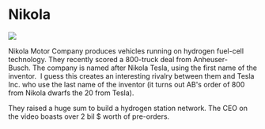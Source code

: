 # Nikola

[![](http://img.youtube.com/vi/wLidTCqAAtY/0.jpg)](http://www.youtube.com/watch?v=wLidTCqAAtY)

Nikola Motor Company produces vehicles running on hydrogen fuel-cell
technology. They recently scored a 800-truck deal from
Anheuser-Busch. The company is named after Nikola Tesla, using the
first name of the inventor.  I guess this creates an interesting
rivalry between them and Tesla Inc. who use the last name of the
inventor (it turns out AB's order of 800 from Nikola dwarfs the 20
from Tesla).

They raised a huge sum to build a hydrogen station network. The CEO on
the video boasts over 2 bil $ worth of pre-orders.


